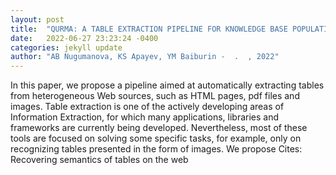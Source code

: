 ```yaml
---
layout: post
title:  "QURMA: A TABLE EXTRACTION PIPELINE FOR KNOWLEDGE BASE POPULATION"
date:   2022-06-27 23:23:24 -0400
categories: jekyll update
author: "AB Nugumanova, KS Apayev, YM Baiburin -  .  , 2022"
---
```

In this paper, we propose a pipeline aimed at automatically extracting tables from heterogeneous Web sources, such as HTML pages, pdf files and images. Table extraction is one of the actively developing areas of Information Extraction, for which many applications, libraries and frameworks are currently being developed. Nevertheless, most of these tools are focused on solving some specific tasks, for example, only on recognizing tables presented in the form of images. We propose 
Cites: Recovering semantics of tables on the web